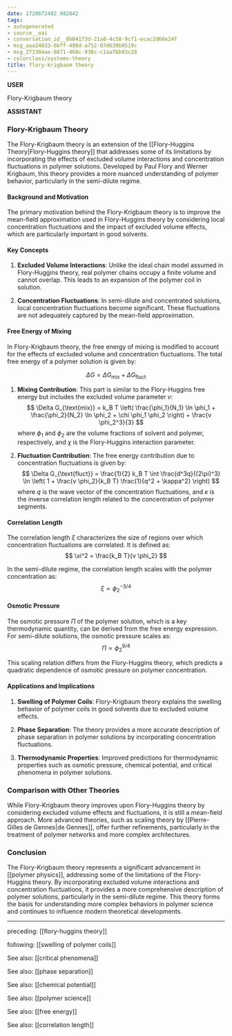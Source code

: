 ```yaml
---
date: 1720672492.982842
tags:
- autogenerated
- source__oai
- conversation_id__0b04173d-21a0-4c58-9cf1-ecac2d66e24f
- msg_aaa24033-6bff-498d-a752-07d639b0519c
- msg_273304ae-0871-468c-938c-c1aafbb93c28
- colorclass/systems-theory
title: flory-krigbaum theory
---
```


**USER**

Flory-Krigbaum theory


**ASSISTANT**

### Flory-Krigbaum Theory

The Flory-Krigbaum theory is an extension of the [[Flory-Huggins Theory|Flory-Huggins theory]] that addresses some of its limitations by incorporating the effects of excluded volume interactions and concentration fluctuations in polymer solutions. Developed by Paul Flory and Werner Krigbaum, this theory provides a more nuanced understanding of polymer behavior, particularly in the semi-dilute regime.

#### Background and Motivation

The primary motivation behind the Flory-Krigbaum theory is to improve the mean-field approximation used in Flory-Huggins theory by considering local concentration fluctuations and the impact of excluded volume effects, which are particularly important in good solvents.

#### Key Concepts

1. **Excluded Volume Interactions**:
   Unlike the ideal chain model assumed in Flory-Huggins theory, real polymer chains occupy a finite volume and cannot overlap. This leads to an expansion of the polymer coil in solution.

2. **Concentration Fluctuations**:
   In semi-dilute and concentrated solutions, local concentration fluctuations become significant. These fluctuations are not adequately captured by the mean-field approximation.

#### Free Energy of Mixing

In Flory-Krigbaum theory, the free energy of mixing is modified to account for the effects of excluded volume and concentration fluctuations. The total free energy of a polymer solution is given by:

$$ \Delta G = \Delta G_{\text{mix}} + \Delta G_{\text{fluct}} $$

1. **Mixing Contribution**:
   This part is similar to the Flory-Huggins free energy but includes the excluded volume parameter $v$:
   $$ \Delta G_{\text{mix}} = k_B T \left( \frac{\phi_1}{N_1} \ln \phi_1 + \frac{\phi_2}{N_2} \ln \phi_2 + \chi \phi_1 \phi_2 \right) + \frac{v \phi_2^3}{3} $$
   where $\phi_1$ and $\phi_2$ are the volume fractions of solvent and polymer, respectively, and $\chi$ is the Flory-Huggins interaction parameter.

2. **Fluctuation Contribution**:
   The free energy contribution due to concentration fluctuations is given by:
   $$ \Delta G_{\text{fluct}} = \frac{1}{2} k_B T \int \frac{d^3q}{(2\pi)^3} \ln \left( 1 + \frac{v \phi_2}{k_B T} \frac{1}{q^2 + \kappa^2} \right) $$
   where $q$ is the wave vector of the concentration fluctuations, and $\kappa$ is the inverse correlation length related to the concentration of polymer segments.

#### Correlation Length

The correlation length $\xi$ characterizes the size of regions over which concentration fluctuations are correlated. It is defined as:
$$ \xi^2 = \frac{k_B T}{v \phi_2} $$

In the semi-dilute regime, the correlation length scales with the polymer concentration as:
$$ \xi \propto \phi_2^{-3/4} $$

#### Osmotic Pressure

The osmotic pressure $\Pi$ of the polymer solution, which is a key thermodynamic quantity, can be derived from the free energy expression. For semi-dilute solutions, the osmotic pressure scales as:
$$ \Pi \propto \phi_2^{9/4} $$

This scaling relation differs from the Flory-Huggins theory, which predicts a quadratic dependence of osmotic pressure on polymer concentration.

#### Applications and Implications

1. **Swelling of Polymer Coils**:
   Flory-Krigbaum theory explains the swelling behavior of polymer coils in good solvents due to excluded volume effects.

2. **Phase Separation**:
   The theory provides a more accurate description of phase separation in polymer solutions by incorporating concentration fluctuations.

3. **Thermodynamic Properties**:
   Improved predictions for thermodynamic properties such as osmotic pressure, chemical potential, and critical phenomena in polymer solutions.

### Comparison with Other Theories

While Flory-Krigbaum theory improves upon Flory-Huggins theory by considering excluded volume effects and fluctuations, it is still a mean-field approach. More advanced theories, such as scaling theory by [[Pierre-Gilles de Gennes|de Gennes]], offer further refinements, particularly in the treatment of polymer networks and more complex architectures.

### Conclusion

The Flory-Krigbaum theory represents a significant advancement in [[polymer physics]], addressing some of the limitations of the Flory-Huggins theory. By incorporating excluded volume interactions and concentration fluctuations, it provides a more comprehensive description of polymer solutions, particularly in the semi-dilute regime. This theory forms the basis for understanding more complex behaviors in polymer science and continues to influence modern theoretical developments.


---

preceding: [[flory-huggins theory]]  


following: [[swelling of polymer coils]]

See also: [[critical phenomena]]


See also: [[phase separation]]


See also: [[chemical potential]]


See also: [[polymer science]]


See also: [[free energy]]


See also: [[correlation length]]
